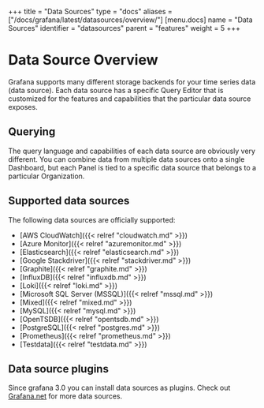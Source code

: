 +++
title = "Data Sources"
type = "docs"
aliases = ["/docs/grafana/latest/datasources/overview/"]
[menu.docs]
name = "Data Sources"
identifier = "datasources"
parent = "features"
weight = 5
+++

# Data Source Overview

Grafana supports many different storage backends for your time series data (data source). Each data source has a specific Query Editor that is customized for the features and capabilities that the particular data source exposes.

## Querying

The query language and capabilities of each data source are obviously very different. You can combine data from multiple data sources onto a single Dashboard, but each Panel is tied to a specific data source that belongs to a particular Organization.

## Supported data sources

The following data sources are officially supported:

* [AWS CloudWatch]({{< relref "cloudwatch.md" >}})
* [Azure Monitor]({{< relref "azuremonitor.md" >}})
* [Elasticsearch]({{< relref "elasticsearch.md" >}})
* [Google Stackdriver]({{< relref "stackdriver.md" >}})
* [Graphite]({{< relref "graphite.md" >}})
* [InfluxDB]({{< relref "influxdb.md" >}})
* [Loki]({{< relref "loki.md" >}})
* [Microsoft SQL Server (MSSQL)]({{< relref "mssql.md" >}})
* [Mixed]({{< relref "mixed.md" >}})
* [MySQL]({{< relref "mysql.md" >}})
* [OpenTSDB]({{< relref "opentsdb.md" >}})
* [PostgreSQL]({{< relref "postgres.md" >}})
* [Prometheus]({{< relref "prometheus.md" >}})
* [Testdata]({{< relref "testdata.md" >}})

## Data source plugins

Since grafana 3.0 you can install data sources as plugins. Check out [Grafana.net](https://grafana.com/plugins) for more data sources.
